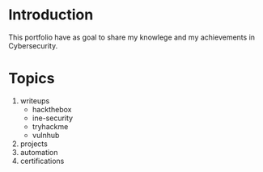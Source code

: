 

# Introduction

This portfolio have as goal to share my knowlege and my achievements in Cybersecurity.

# Topics

1. writeups
	* hackthebox
	* ine-security
	* tryhackme
	* vulnhub
2. projects
3. automation
4. certifications
